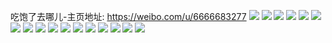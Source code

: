 吃饱了去哪儿-主页地址: https://weibo.com/u/6666683277 
![](https://wx4.sinaimg.cn/mw2000/007haIRDly1h8z5vh2ckfj30u0140whj.jpg) 
![](https://wx4.sinaimg.cn/mw2000/007haIRDly1h8z5vgutxzj30u0140tbh.jpg) 
![](https://wx4.sinaimg.cn/mw2000/007haIRDly1h8z5vh9zzhj30u0140ju5.jpg) 
![](https://wx4.sinaimg.cn/mw2000/007haIRDly1h8z5vhokenj30u00zyq5a.jpg) 
![](https://wx4.sinaimg.cn/mw2000/007haIRDly1h8z5vvhvuhj30u0140goe.jpg) 
![](https://wx4.sinaimg.cn/mw2000/007haIRDly1h8wy1du4v1j30u00zzjy1.jpg) 
![](https://wx4.sinaimg.cn/mw2000/007haIRDly1h8wy1e1lm9j30u014dn69.jpg) 
![](https://wx4.sinaimg.cn/mw2000/007haIRDly1h8wy1e9z1gj30u0140wob.jpg) 
![](https://wx4.sinaimg.cn/mw2000/007haIRDly1h8wy1ei15ij30u01407ac.jpg) 
![](https://wx4.sinaimg.cn/mw2000/007haIRDly1h8wy1fa03kj30u014010h.jpg) 
![](https://wx4.sinaimg.cn/mw2000/007haIRDly1h8wy1fsvkyj30u0140n72.jpg) 
![](https://wx4.sinaimg.cn/mw2000/007haIRDly1h8ptkxrc3gj30u00e8my5.jpg) 
![](https://wx4.sinaimg.cn/mw2000/007haIRDly1h67nt0ecjkj322o3404qq.jpg) 
![](https://wx4.sinaimg.cn/mw2000/007haIRDly1h67nt89z8mj322o340agv.jpg) 
![](https://wx4.sinaimg.cn/mw2000/007haIRDly1h67nsuve2oj322o340u0y.jpg) 
![](https://wx4.sinaimg.cn/mw2000/007haIRDly1h61ulk6qj7j31940qqjw2.jpg) 
![](https://wx4.sinaimg.cn/mw2000/007haIRDly1h4jl5y2iyrj30u01407bo.jpg) 

